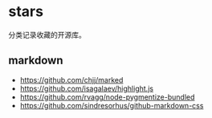 # stars
分类记录收藏的开源库。

## markdown

* https://github.com/chjj/marked
* https://github.com/isagalaev/highlight.js
* https://github.com/rvagg/node-pygmentize-bundled
* https://github.com/sindresorhus/github-markdown-css
